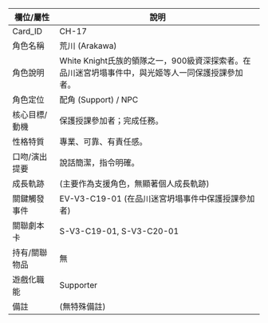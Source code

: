 | 欄位/屬性 | 說明 |
|---|---|
| Card_ID | CH-17 |
| 角色名稱 | 荒川 (Arakawa) |
| 角色說明 | White Knight氏族的領隊之一，900級資深探索者。在品川迷宮坍塌事件中，與光姬等人一同保護授課參加者。 |
| 角色定位 | 配角 (Support) / NPC |
| 核心目標/動機 | 保護授課參加者；完成任務。 |
| 性格特質 | 專業、可靠、有責任感。 |
| 口吻/演出提要 | 說話簡潔，指令明確。 |
| 成長軌跡 | (主要作為支援角色，無顯著個人成長軌跡) |
| 關鍵觸發事件 | EV-V3-C19-01 (在品川迷宮坍塌事件中保護授課參加者) |
| 關聯劇本卡 | S-V3-C19-01, S-V3-C20-01 |
| 持有/關聯物品 | 無 |
| 遊戲化職能 | Supporter |
| 備註 | (無特殊備註) |
